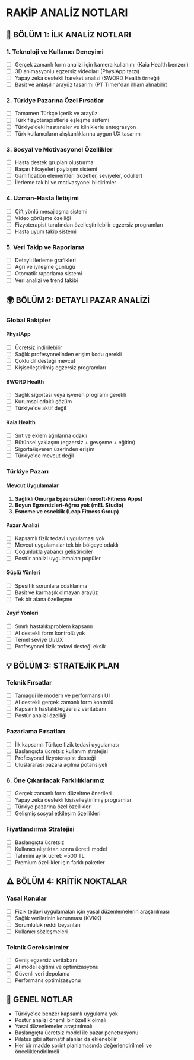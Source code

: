 # RAKİP ANALİZ NOTLARI

## 🎯 BÖLÜM 1: İLK ANALİZ NOTLARI

### 1. Teknoloji ve Kullanıcı Deneyimi
- [ ] Gerçek zamanlı form analizi için kamera kullanımı (Kaia Health benzeri)
- [ ] 3D animasyonlu egzersiz videoları (PhysiApp tarzı)
- [ ] Yapay zeka destekli hareket analizi (SWORD Health örneği)
- [ ] Basit ve anlaşılır arayüz tasarımı (PT Timer'dan ilham alınabilir)

### 2. Türkiye Pazarına Özel Fırsatlar
- [ ] Tamamen Türkçe içerik ve arayüz
- [ ] Türk fizyoterapistlerle eşleşme sistemi
- [ ] Türkiye'deki hastaneler ve kliniklerle entegrasyon
- [ ] Türk kullanıcıların alışkanlıklarına uygun UX tasarımı

### 3. Sosyal ve Motivasyonel Özellikler
- [ ] Hasta destek grupları oluşturma
- [ ] Başarı hikayeleri paylaşım sistemi
- [ ] Gamification elementleri (rozetler, seviyeler, ödüller)
- [ ] İlerleme takibi ve motivasyonel bildirimler

### 4. Uzman-Hasta İletişimi
- [ ] Çift yönlü mesajlaşma sistemi
- [ ] Video görüşme özelliği
- [ ] Fizyoterapist tarafından özelleştirilebilir egzersiz programları
- [ ] Hasta uyum takip sistemi

### 5. Veri Takip ve Raporlama
- [ ] Detaylı ilerleme grafikleri
- [ ] Ağrı ve iyileşme günlüğü
- [ ] Otomatik raporlama sistemi
- [ ] Veri analizi ve trend takibi

## 🌍 BÖLÜM 2: DETAYLI PAZAR ANALİZİ

### Global Rakipler

#### PhysiApp
- [ ] Ücretsiz indirilebilir
- [ ] Sağlık profesyonelinden erişim kodu gerekli
- [ ] Çoklu dil desteği mevcut
- [ ] Kişiselleştirilmiş egzersiz programları

#### SWORD Health
- [ ] Sağlık sigortası veya işveren programı gerekli
- [ ] Kurumsal odaklı çözüm
- [ ] Türkiye'de aktif değil

#### Kaia Health
- [ ] Sırt ve eklem ağrılarına odaklı
- [ ] Bütünsel yaklaşım (egzersiz + gevşeme + eğitim)
- [ ] Sigorta/işveren üzerinden erişim
- [ ] Türkiye'de mevcut değil

### Türkiye Pazarı

#### Mevcut Uygulamalar
1. **Sağlıklı Omurga Egzersizleri (nexoft-Fitness Apps)**
2. **Boyun Egzersizleri-Ağrısı yok (mEL Studio)**
3. **Esneme ve esneklik (Leap Fitness Group)**

#### Pazar Analizi
- [ ] Kapsamlı fizik tedavi uygulaması yok
- [ ] Mevcut uygulamalar tek bir bölgeye odaklı
- [ ] Çoğunlukla yabancı geliştiriciler
- [ ] Postür analizi uygulamaları popüler

#### Güçlü Yönleri
- [ ] Spesifik sorunlara odaklanma
- [ ] Basit ve karmaşık olmayan arayüz
- [ ] Tek bir alana özelleşme

#### Zayıf Yönleri
- [ ] Sınırlı hastalık/problem kapsamı
- [ ] AI destekli form kontrolü yok
- [ ] Temel seviye UI/UX
- [ ] Profesyonel fizik tedavi desteği eksik

## 💡 BÖLÜM 3: STRATEJİK PLAN

### Teknik Fırsatlar
- [ ] Tamagui ile modern ve performanslı UI
- [ ] AI destekli gerçek zamanlı form kontrolü
- [ ] Kapsamlı hastalık/egzersiz veritabanı
- [ ] Postür analizi özelliği

### Pazarlama Fırsatları
- [ ] İlk kapsamlı Türkçe fizik tedavi uygulaması
- [ ] Başlangıçta ücretsiz kullanım stratejisi
- [ ] Profesyonel fizyoterapist desteği
- [ ] Uluslararası pazara açılma potansiyeli

### 6. Öne Çıkarılacak Farklılıklarımız
- [ ] Gerçek zamanlı form düzeltme önerileri
- [ ] Yapay zeka destekli kişiselleştirilmiş programlar
- [ ] Türkiye pazarına özel özellikler
- [ ] Gelişmiş sosyal etkileşim özellikleri

### Fiyatlandırma Stratejisi
- [ ] Başlangıçta ücretsiz
- [ ] Kullanıcı alıştıktan sonra ücretli model
- [ ] Tahmini aylık ücret: ~500 TL
- [ ] Premium özellikler için farklı paketler

## ⚠️ BÖLÜM 4: KRİTİK NOKTALAR

### Yasal Konular
- [ ] Fizik tedavi uygulamaları için yasal düzenlemelerin araştırılması
- [ ] Sağlık verilerinin korunması (KVKK)
- [ ] Sorumluluk reddi beyanları
- [ ] Kullanıcı sözleşmeleri

### Teknik Gereksinimler
- [ ] Geniş egzersiz veritabanı
- [ ] AI model eğitimi ve optimizasyonu
- [ ] Güvenli veri depolama
- [ ] Performans optimizasyonu

## 📝 GENEL NOTLAR
- Türkiye'de benzer kapsamlı uygulama yok
- Postür analizi önemli bir özellik olmalı
- Yasal düzenlemeler araştırılmalı
- Başlangıçta ücretsiz model ile pazar penetrasyonu
- Pilates gibi alternatif alanlar da eklenebilir
- Her bir madde sprint planlamasında değerlendirilmeli ve önceliklendirilmeli 